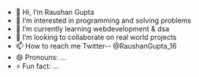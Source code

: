 - 👋 Hi, I’m Raushan Gupta
- 👀 I’m interested in programming and solving problems
- 🌱 I’m currently learning webdevelopment & dsa
- 💞️ I’m looking to collaborate on real world projects
- 📫 How to reach me  Twitter-- @RaushanGupta_16
- 😄 Pronouns: ...
- ⚡ Fun fact: ...

<!---
RaushanGupta1516/RaushanGupta1516 is a ✨ special ✨ repository because its `README.md` (this file) appears on your GitHub profile.
You can click the Preview link to take a look at your changes.
--->
